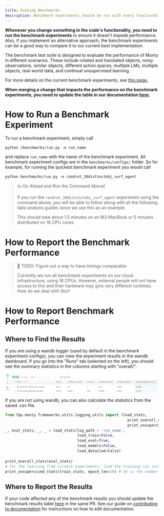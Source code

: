 ```yaml
---
title: Running Benchmarks
description: Benchmark experiments should be run with every functional change to the code. This is how you do it.
---
```

**Whenever you change something in the code's functionality, you need to run the benchmark experiments** to ensure it doesn't impede performance. Also, if you implement an alternative approach, the benchmark experiments can be a good way to compare it to our current best implementation.

The benchmark test suite is designed to evaluate the performance of Monty in different scenarios. These include rotated and translated objects, noisy observations, similar objects, different action spaces, multiple LMs, multiple objects, real-world data, and continual unsupervised learning.

For more details on the current benchmark experiments, see [this page.](../overview/benchmark-experiments.md)

**When merging a change that impacts the performance on the benchmark experiments, you need to update the table in our documentation [here](../overview/benchmark-experiments.md).**

# How to Run a Benchmark Experiment

To run a benchmark experiment, simply call

```shell
python /benchmarks/run.py -e run_name
```

and replace `run_name` with the name of the benchmark experiment. All benchmark experiment configs are in the `benchmarks/configs/` folder. So for example, for running the quickest benchmark experiment you would call

```shell
python benchmarks/run.py -e randrot_10distinctobj_surf_agent
```

> 👍 Go Ahead and Run the Command Above!
> 
> If you run the `randrot_10distinctobj_surf_agent` experiment using the command above, you will be able to follow along with all the following data analysis guides since we use this as an example.
> 
> This should take about 1.5 minutes on an M3 MacBook or 5 minutes distributed on 16 CPU cores. 


# How to Report the Benchmark Performance

> 🚧 TODO: Figure out a way to have timings comparable
> 
> Currently we run all benchmark experiments on our cloud infrastructure, using 16 CPUs. However, external people will not have access to this and their hardware may give very different runtimes. How do we deal with this?

# How to Report Benchmark Performance

## Where to Find the Results

If you are using a wandb logger (used by default in the benchmark experiment configs), you can view the experiment results in the wandb dashboard. If you go into the "Runs" tab (selected on the left), you should see the summary statistics in the columns starting with "overall/".

![](../figures/how-to-use-monty/wandb_dashborad_expl.png)


If you are not using wandb, you can also calculate the statistics from the saved .csv file.

```python
from tbp.monty.frameworks.utils.logging_utils import (load_stats,
                                                        print_overall_stats,
                                                        print_unsupervised_stats)
_, eval_stats, _, _ = load_stats(log_path + 'run_name', 
                                 load_train=False, 
                                 load_eval=True,
                                 load_models=False, 
                                 load_detailed=False)

print_overall_stats(eval_stats)
# for the learning from scratch experiments, load the training csv instead and call
print_unsupervised_stats(train_stats, epoch_len=10) # 10 is the number of objects shown in an epoch

```

## Where to Report the Results

If your code affected any of the benchmark results you should update the benchmark results table [here](../overview/benchmark-experiments.md) in the same PR. See our guide on [contributing to documentation](../contributing/documentation.md) for instructions on how to edit documentation.